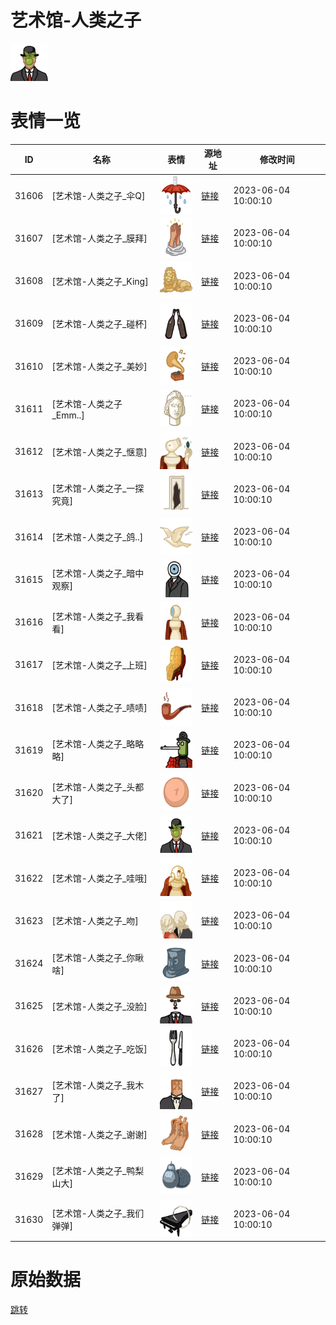 # 艺术馆-人类之子

<img src="./cover.png" height="60" alt="cover" />

# 表情一览

|ID|名称|表情|源地址|修改时间|
|----|----|----|----|----|
|31606|[艺术馆-人类之子_伞Q]|<img src="./pic/031606_%5B艺术馆-人类之子_伞Q%5D.png" height="60" alt="伞Q"/>|[链接](https://i0.hdslb.com/bfs/garb/b61b0dacdb985cd7bc572cd83c740c0736e60ee7.png)|2023-06-04 10:00:10|
|31607|[艺术馆-人类之子_膜拜]|<img src="./pic/031607_%5B艺术馆-人类之子_膜拜%5D.png" height="60" alt="膜拜"/>|[链接](https://i0.hdslb.com/bfs/garb/13d51061eaa6cdc4a5c8f95b0da8b11a003a35b6.png)|2023-06-04 10:00:10|
|31608|[艺术馆-人类之子_King]|<img src="./pic/031608_%5B艺术馆-人类之子_King%5D.png" height="60" alt="King"/>|[链接](https://i0.hdslb.com/bfs/garb/d43295ec8feee04d9548dad09df470bd3b12de6e.png)|2023-06-04 10:00:10|
|31609|[艺术馆-人类之子_碰杯]|<img src="./pic/031609_%5B艺术馆-人类之子_碰杯%5D.png" height="60" alt="碰杯"/>|[链接](https://i0.hdslb.com/bfs/garb/61b3687dd64ec6868b2b4ac70576e4405c1ab464.png)|2023-06-04 10:00:10|
|31610|[艺术馆-人类之子_美妙]|<img src="./pic/031610_%5B艺术馆-人类之子_美妙%5D.png" height="60" alt="美妙"/>|[链接](https://i0.hdslb.com/bfs/garb/b38d5df4a42dd907eaa291e3ede1ece2019a1cb6.png)|2023-06-04 10:00:10|
|31611|[艺术馆-人类之子_Emm..]|<img src="./pic/031611_%5B艺术馆-人类之子_Emm..%5D.png" height="60" alt="Emm.."/>|[链接](https://i0.hdslb.com/bfs/garb/c90fd85acf722193342f57de87afe240764479a9.png)|2023-06-04 10:00:10|
|31612|[艺术馆-人类之子_惬意]|<img src="./pic/031612_%5B艺术馆-人类之子_惬意%5D.png" height="60" alt="惬意"/>|[链接](https://i0.hdslb.com/bfs/garb/051deb605fdf76a1d22670391c2a0e5c1a712b71.png)|2023-06-04 10:00:10|
|31613|[艺术馆-人类之子_一探究竟]|<img src="./pic/031613_%5B艺术馆-人类之子_一探究竟%5D.png" height="60" alt="一探究竟"/>|[链接](https://i0.hdslb.com/bfs/garb/c8f1baf2f26fe294d0fa22ab9380cd0238896349.png)|2023-06-04 10:00:10|
|31614|[艺术馆-人类之子_鸽..]|<img src="./pic/031614_%5B艺术馆-人类之子_鸽..%5D.png" height="60" alt="鸽.."/>|[链接](https://i0.hdslb.com/bfs/garb/d4cab89f035a3ae082a10f7e839cac66f9b9ec30.png)|2023-06-04 10:00:10|
|31615|[艺术馆-人类之子_暗中观察]|<img src="./pic/031615_%5B艺术馆-人类之子_暗中观察%5D.png" height="60" alt="暗中观察"/>|[链接](https://i0.hdslb.com/bfs/garb/b3af6bccdf515488a74cb76eb3ef38fafce72319.png)|2023-06-04 10:00:10|
|31616|[艺术馆-人类之子_我看看]|<img src="./pic/031616_%5B艺术馆-人类之子_我看看%5D.png" height="60" alt="我看看"/>|[链接](https://i0.hdslb.com/bfs/garb/3d6d1fee50fabbd75d938f33a813558175d4ab89.png)|2023-06-04 10:00:10|
|31617|[艺术馆-人类之子_上班]|<img src="./pic/031617_%5B艺术馆-人类之子_上班%5D.png" height="60" alt="上班"/>|[链接](https://i0.hdslb.com/bfs/garb/f768ff9fdcfdc35c28a3dae8db4cc9837297ecbf.png)|2023-06-04 10:00:10|
|31618|[艺术馆-人类之子_啧啧]|<img src="./pic/031618_%5B艺术馆-人类之子_啧啧%5D.png" height="60" alt="啧啧"/>|[链接](https://i0.hdslb.com/bfs/garb/e3b1ead50cf1648a180166550f5f4666d7fd5791.png)|2023-06-04 10:00:10|
|31619|[艺术馆-人类之子_略略略]|<img src="./pic/031619_%5B艺术馆-人类之子_略略略%5D.png" height="60" alt="略略略"/>|[链接](https://i0.hdslb.com/bfs/garb/d1b77204d30b6eb64756139c459c06c6c3b85234.png)|2023-06-04 10:00:10|
|31620|[艺术馆-人类之子_头都大了]|<img src="./pic/031620_%5B艺术馆-人类之子_头都大了%5D.png" height="60" alt="头都大了"/>|[链接](https://i0.hdslb.com/bfs/garb/32e626070b6bf86168a480e1b749e46329d63003.png)|2023-06-04 10:00:10|
|31621|[艺术馆-人类之子_大佬]|<img src="./pic/031621_%5B艺术馆-人类之子_大佬%5D.png" height="60" alt="大佬"/>|[链接](https://i0.hdslb.com/bfs/garb/44b01c1a836baabcd5f3535dd5bfdfa370e5229d.png)|2023-06-04 10:00:10|
|31622|[艺术馆-人类之子_哇哦]|<img src="./pic/031622_%5B艺术馆-人类之子_哇哦%5D.png" height="60" alt="哇哦"/>|[链接](https://i0.hdslb.com/bfs/garb/aa6353347ca52b57dea0a3b68adfeef2a7a5aebe.png)|2023-06-04 10:00:10|
|31623|[艺术馆-人类之子_吻]|<img src="./pic/031623_%5B艺术馆-人类之子_吻%5D.png" height="60" alt="吻"/>|[链接](https://i0.hdslb.com/bfs/garb/4bac55b2d184cb4d8070bd8f93ce9310cdf70895.png)|2023-06-04 10:00:10|
|31624|[艺术馆-人类之子_你瞅啥]|<img src="./pic/031624_%5B艺术馆-人类之子_你瞅啥%5D.png" height="60" alt="你瞅啥"/>|[链接](https://i0.hdslb.com/bfs/garb/23cb03910887e733b9be722676a67234dd0564e1.png)|2023-06-04 10:00:10|
|31625|[艺术馆-人类之子_没脸]|<img src="./pic/031625_%5B艺术馆-人类之子_没脸%5D.png" height="60" alt="没脸"/>|[链接](https://i0.hdslb.com/bfs/garb/b0efa281e42841269fce48e15f0919fd247a68a4.png)|2023-06-04 10:00:10|
|31626|[艺术馆-人类之子_吃饭]|<img src="./pic/031626_%5B艺术馆-人类之子_吃饭%5D.png" height="60" alt="吃饭"/>|[链接](https://i0.hdslb.com/bfs/garb/a9fda30add1b95656756ace5868c3943ed702b7b.png)|2023-06-04 10:00:10|
|31627|[艺术馆-人类之子_我木了]|<img src="./pic/031627_%5B艺术馆-人类之子_我木了%5D.png" height="60" alt="我木了"/>|[链接](https://i0.hdslb.com/bfs/garb/bccb61acfcf8fe116f339c01bed87b39ac0d3072.png)|2023-06-04 10:00:10|
|31628|[艺术馆-人类之子_谢谢]|<img src="./pic/031628_%5B艺术馆-人类之子_谢谢%5D.png" height="60" alt="谢谢"/>|[链接](https://i0.hdslb.com/bfs/garb/ec303f96f9f9697c4766343f6cfc4145c4e21919.png)|2023-06-04 10:00:10|
|31629|[艺术馆-人类之子_鸭梨山大]|<img src="./pic/031629_%5B艺术馆-人类之子_鸭梨山大%5D.png" height="60" alt="鸭梨山大"/>|[链接](https://i0.hdslb.com/bfs/garb/601dd4e399080cdcd73b7c91760a51abd6197756.png)|2023-06-04 10:00:10|
|31630|[艺术馆-人类之子_我们弹弹]|<img src="./pic/031630_%5B艺术馆-人类之子_我们弹弹%5D.png" height="60" alt="我们弹弹"/>|[链接](https://i0.hdslb.com/bfs/garb/01702f615d84366dabb4aab370252ed95a979518.png)|2023-06-04 10:00:10|

# 原始数据

[跳转](./raw.json)


